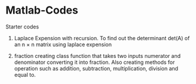# Matlab-Codes
Starter codes

1. Laplace Expension with recursion.
To find out the determinant det(A) of an n × n matrix using laplace expension

2. fraction
creating class function that takes two inputs numerator and denominator converting it into fraction. Also creating methods for operation such as addition, subtraction, multiplication, division and equal to.
